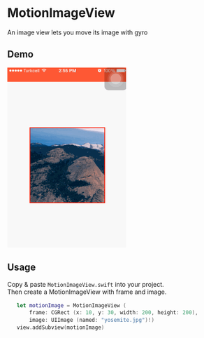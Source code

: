 MotionImageView
===============

An image view lets you move its image with gyro

Demo 
----

![alt tag](https://raw.githubusercontent.com/cemolcay/MotionImageView/master/demo.gif)

Usage
-----

Copy & paste `MotionImageView.swift` into your project.  
Then create a MotionImageView with frame and image.  

``` swift
   let motionImage = MotionImageView (
       frame: CGRect (x: 10, y: 30, width: 200, height: 200),
       image: UIImage (named: "yosemite.jpg")!)
   view.addSubview(motionImage)
```  
  
